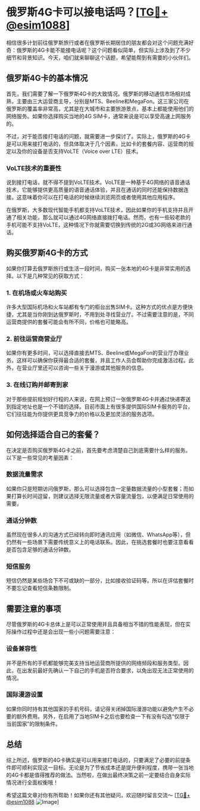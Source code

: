 # 俄罗斯4G卡可以接电话吗？[[TG💪+ @esim1088](https://t.me/s/esim1088)]

相信很多计划前往俄罗斯旅行或者在俄罗斯长期居住的朋友都会对这个问题充满好奇：俄罗斯的4G卡能不能接电话呢？这个问题看似简单，但实际上涉及到了不少细节和背景知识。今天，咱们就来聊聊这个话题，希望能帮到有需要的小伙伴们。

## 俄罗斯4G卡的基本情况

首先，我们需要了解一下俄罗斯4G卡的大致情况。俄罗斯的移动通信市场相对成熟，主要由三大运营商主导，分别是MTS、Beeline和MegaFon。这三家公司在俄罗斯的覆盖率非常高，尤其是在大城市和主要旅游景点，基本上都能使用他们的网络服务。如果你选择购买当地的4G SIM卡，通常来说是可以享受高速上网服务的。

不过，对于能否接打电话的问题，就需要进一步探讨了。实际上，俄罗斯的4G卡是可以用来接打电话的，但具体取决于几个因素，比如卡的套餐内容、运营商的规定以及你的设备是否支持VoLTE（Voice over LTE）技术。

### VoLTE技术的重要性

说到接打电话，就不得不提到VoLTE技术。VoLTE是一种基于4G网络的语音通话技术，它能够提供更高质量的语音通话体验，并且在通话的同时还能保持数据连接。这意味着你可以在打电话的时候继续浏览网页或者使用其他应用程序。

在俄罗斯，大多数现代智能手机都支持VoLTE技术，因此如果你的手机支持并且开通了相关功能，那么就可以通过4G网络直接拨打电话。然而，也有一些较老款的手机可能不支持VoLTE，这种情况下你就需要切换到传统的2G或3G网络来进行通话。

## 购买俄罗斯4G卡的方式

如果你打算去俄罗斯旅行或生活一段时间，购买一张本地的4G卡是非常实用的选择。以下是几种常见的获取方式：

### 1. 在机场或火车站购买

许多大型国际机场和火车站都有专门的柜台出售SIM卡。这种方式的优点是方便快捷，尤其是当你刚到达俄罗斯时，不用到处寻找营业厅。不过需要注意的是，不同运营商提供的套餐可能会有所不同，价格也可能略高。

### 2. 前往运营商营业厅

如果你有更多时间，可以选择直接去MTS、Beeline或MegaFon的营业厅办理业务。这样可以确保你获得最合适的套餐，并且工作人员会帮助你完成激活过程。此外，在营业厅里还可以咨询一些关于漫游或其他服务的信息。

### 3. 在线订购并邮寄到家

对于那些提前规划好行程的人来说，在网上预订一张俄罗斯4G卡并通过快递寄送到指定地址也是一个不错的选择。目前市面上有很多提供国际SIM卡服务的平台，它们往往能为你提供更具竞争力的价格以及更加灵活的服务选项。

## 如何选择适合自己的套餐？

在决定是否购买俄罗斯4G卡之前，首先要考虑清楚自己到底需要什么样的服务。以下是一些常见的考量因素：

### 数据流量需求

如果你只是短期访问俄罗斯，那么可以选择包含一定量数据流量的小型套餐；而如果打算长时间逗留，则建议选择无限流量或者大容量流量包，以便满足日常使用的需要。

### 通话分钟数

虽然现在很多人的沟通方式已经转向即时通讯应用（如微信、WhatsApp等），但仍然有一些场景下需要传统意义上的电话联系。因此，在挑选套餐时也要注意看看是否包含足够的通话分钟数。

### 短信服务

短信仍然是某些场合下不可或缺的一部分，比如接收验证码等。所以在评估套餐时不要忘记查看短信条数限制。

## 需要注意的事项

尽管俄罗斯的4G卡总体上是可以正常使用并且具备相当不错的性能表现，但在实际操作过程中还是会出现一些小问题需要注意：

### 设备兼容性

并不是所有的手机都能够完美支持当地运营商所提供的网络频段和服务类型。因此，在出发前最好先确认一下自己的手机是否符合要求，以免出现无法正常使用的情况。

### 国际漫游设置

如果你同时持有其他国家的手机号码，请记得关闭掉国际漫游功能以避免产生不必要的额外费用。另外，在启用了当地SIM卡之后也要检查一下有没有勾选“仅限于当前国家”的限制条件。

## 总结

综上所述，俄罗斯的4G卡确实是可以用来接打电话的，只要满足了必要的前提条件即可顺利实现这一目标。无论是为了节省成本还是提升便利程度，携带一张当地的4G卡都是值得推荐的做法。当然啦，在做出最终决策之前一定要结合自身实际情况进行全面权衡哦！

希望这篇文章对你有所帮助！如果你还有其他疑问，欢迎随时留言交流～ [[TG💪+ @esim1088](https://t.me/s/esim1088) ![Image](https://i.postimg.cc/4NQfJmqS/Snipaste-2025-05-13-00-14-12.png)]